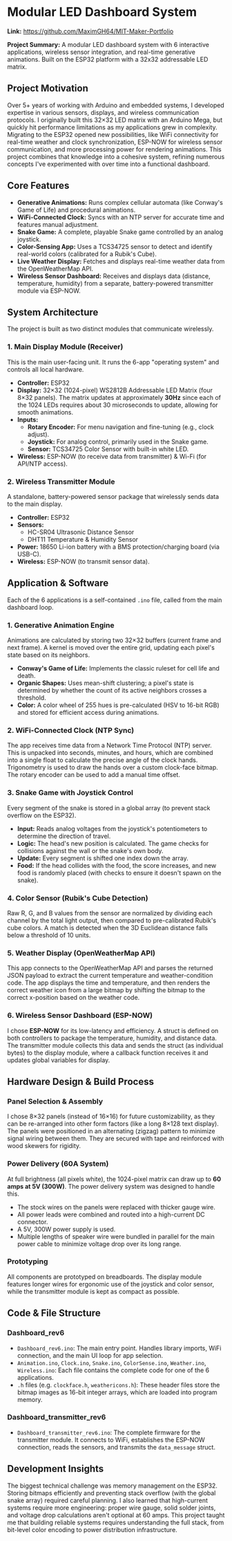 # Modular LED Dashboard System

**Link:** https://github.com/MaximGH64/MIT-Maker-Portfolio

**Project Summary:** A modular LED dashboard system with 6 interactive applications, wireless sensor integration, and real-time generative animations. Built on the ESP32 platform with a 32x32 addressable LED matrix.

## Project Motivation

Over 5+ years of working with Arduino and embedded systems, I developed expertise in various sensors, displays, and wireless communication protocols. I originally built this 32×32 LED matrix with an Arduino Mega, but quickly hit performance limitations as my applications grew in complexity. Migrating to the ESP32 opened new possibilities, like WiFi connectivity for real-time weather and clock synchronization, ESP-NOW for wireless sensor communication, and more processing power for rendering animations. This project combines that knowledge into a cohesive system, refining numerous concepts I've experimented with over time into a functional dashboard.

## Core Features

- **Generative Animations:** Runs complex cellular automata (like Conway's Game of Life) and procedural animations.
- **WiFi-Connected Clock:** Syncs with an NTP server for accurate time and features manual adjustment.
- **Snake Game:** A complete, playable Snake game controlled by an analog joystick.
- **Color-Sensing App:** Uses a TCS34725 sensor to detect and identify real-world colors (calibrated for a Rubik's Cube).
- **Live Weather Display:** Fetches and displays real-time weather data from the OpenWeatherMap API.
- **Wireless Sensor Dashboard:** Receives and displays data (distance, temperature, humidity) from a separate, battery-powered transmitter module via ESP-NOW.

## System Architecture

The project is built as two distinct modules that communicate wirelessly.

### 1. Main Display Module (Receiver)

This is the main user-facing unit. It runs the 6-app "operating system" and controls all local hardware.

- **Controller:** ESP32
- **Display:** 32×32 (1024-pixel) WS2812B Addressable LED Matrix (four 8×32 panels). The matrix updates at approximately **30Hz** since each of the 1024 LEDs requires  about 30 microseconds to update, allowing for smooth animations.
- **Inputs:**
  - **Rotary Encoder:** For menu navigation and fine-tuning (e.g., clock adjust).
  - **Joystick:** For analog control, primarily used in the Snake game.
  - **Sensor:** TCS34725 Color Sensor with built-in white LED.
- **Wireless:** ESP-NOW (to receive data from transmitter) & Wi-Fi (for API/NTP access).

### 2. Wireless Transmitter Module

A standalone, battery-powered sensor package that wirelessly sends data to the main display.

- **Controller:** ESP32
- **Sensors:**
  - HC-SR04 Ultrasonic Distance Sensor
  - DHT11 Temperature & Humidity Sensor
- **Power:** 18650 Li-ion battery with a BMS protection/charging board (via USB-C).
- **Wireless:** ESP-NOW (to transmit sensor data).

## Application & Software

Each of the 6 applications is a self-contained `.ino` file, called from the main dashboard loop.

### 1. Generative Animation Engine

Animations are calculated by storing two 32×32 buffers (current frame and next frame). A kernel is moved over the entire grid, updating each pixel's state based on its neighbors.

- **Conway's Game of Life:** Implements the classic ruleset for cell life and death.
- **Organic Shapes:** Uses mean-shift clustering; a pixel's state is determined by whether the count of its active neighbors crosses a threshold.
- **Color:** A color wheel of 255 hues is pre-calculated (HSV to 16-bit RGB) and stored for efficient access during animations.

### 2. WiFi-Connected Clock (NTP Sync)

The app receives time data from a Network Time Protocol (NTP) server. This is unpacked into seconds, minutes, and hours, which are combined into a single float to calculate the precise angle of the clock hands. Trigonometry is used to draw the hands over a custom clock-face bitmap. The rotary encoder can be used to add a manual time offset.

### 3. Snake Game with Joystick Control

Every segment of the snake is stored in a global array (to prevent stack overflow on the ESP32).

- **Input:** Reads analog voltages from the joystick's potentiometers to determine the direction of travel.
- **Logic:** The head's new position is calculated. The game checks for collisions against the wall or the snake's own body.
- **Update:** Every segment is shifted one index down the array.
- **Food:** If the head collides with the food, the score increases, and new food is randomly placed (with checks to ensure it doesn't spawn on the snake).

### 4. Color Sensor (Rubik's Cube Detection)

Raw R, G, and B values from the sensor are normalized by dividing each channel by the total light output, then compared to pre-calibrated Rubik's cube colors. A match is detected when the 3D Euclidean distance falls below a threshold of 10 units.

### 5. Weather Display (OpenWeatherMap API)

This app connects to the OpenWeatherMap API and parses the returned JSON payload to extract the current temperature and weather-condition code. The app displays the time and temperature, and then renders the correct weather icon from a large bitmap by shifting the bitmap to the correct x-position based on the weather code.

### 6. Wireless Sensor Dashboard (ESP-NOW)

I chose **ESP-NOW** for its low-latency and efficiency. A struct is defined on both controllers to package the temperature, humidity, and distance data. The transmitter module collects this data and sends the struct (as individual bytes) to the display module, where a callback function receives it and updates global variables for display.

## Hardware Design & Build Process

### Panel Selection & Assembly

I chose 8×32 panels (instead of 16×16) for future customizability, as they can be re-arranged into other form factors (like a long 8×128 text display). The panels were positioned in an alternating (zigzag) pattern to minimize signal wiring between them. They are secured with tape and reinforced with wood skewers for rigidity.

### Power Delivery (60A System)

At full brightness (all pixels white), the 1024-pixel matrix can draw up to **60 amps at 5V (300W)**. The power delivery system was designed to handle this.

- The stock wires on the panels were replaced with thicker gauge wire.
- All power leads were combined and routed into a high-current DC connector.
- A 5V, 300W power supply is used.
- Multiple lengths of speaker wire were bundled in parallel for the main power cable to minimize voltage drop over its long range.

### Prototyping

All components are prototyped on breadboards. The display module features longer wires for ergonomic use of the joystick and color sensor, while the transmitter module is kept as compact as possible.

## Code & File Structure

### Dashboard_rev6

- `Dashboard_rev6.ino`: The main entry point. Handles library imports, WiFi connection, and the main UI loop for app selection.
- `Animation.ino`, `Clock.ino`, `Snake.ino`, `ColorSense.ino`, `Weather.ino`, `Wireless.ino`: Each file contains the complete code for one of the 6 applications.
- `.h` files (e.g. `clockface.h`, `weathericons.h`): These header files store the bitmap images as 16-bit integer arrays, which are loaded into program memory.

### Dashboard_transmitter_rev6

- `Dashboard_transmitter_rev6.ino`: The complete firmware for the transmitter module. It connects to WiFi, establishes the ESP-NOW connection, reads the sensors, and transmits the `data_message` struct.

## Development Insights

The biggest technical challenge was memory management on the ESP32. Storing bitmaps efficiently and preventing stack overflow (with the global snake array) required careful planning. I also learned that high-current systems require more engineering: proper wire gauge, solid solder joints, and voltage drop calculations aren't optional at 60 amps. This project taught me that building reliable systems requires understanding the full stack, from bit-level color encoding to power distribution infrastructure.
